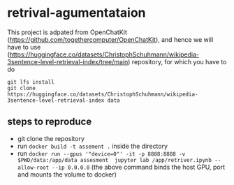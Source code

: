 # retrival-agumentataion
This project is adpated from  OpenChatKit (https://github.com/togethercomputer/OpenChatKit), and hence we will have to use (https://huggingface.co/datasets/ChristophSchuhmann/wikipedia-3sentence-level-retrieval-index/tree/main) repository, for which you have to do

    git lfs install
    git clone https://huggingface.co/datasets/ChristophSchuhmann/wikipedia-3sentence-level-retrieval-index data

## steps to reproduce
* git clone the repository
* run `docker build -t assement .` inside the directory
* run `docker run --gpus '"device=0"' -it -p 8888:8888 -v $PWD/data:/app/data assesment  jupyter lab /app/retriver.ipynb --allow-root --ip 0.0.0.0`
  (the above command binds the host GPU, port and mounts the volume to docker)
  


    

